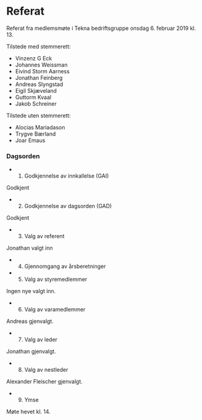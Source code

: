 # Referat

Referat fra medlemsmøte i Tekna bedriftsgruppe onsdag 6. februar 2019 kl. 13.

Tilstede med stemmerett:

* Vinzenz G Eck
* Johannes Weissman
* Eivind Storm Aarness
* Jonathan Feinberg
* Andreas Slyngstad
* Eigil Skjæveland
* Guttorm Kvaal
* Jakob Schreiner

Tilstede uten stemmerett:

* Alocias Mariadason
* Trygve Bærland
* Joar Emaus


### Dagsorden

* 1. Godkjennelse av innkallelse (GAI)

Godkjent

* 2. Godkjennelse av dagsorden (GAD)

Godkjent

* 3. Valg av referent

Jonathan valgt inn

* 4. Gjennomgang av årsberetninger
* 5. Valg av styremedlemmer

Ingen nye valgt inn.

* 6. Valg av varamedlemmer

Andreas gjenvalgt.

* 7. Valg av leder

Jonathan gjenvalgt.

* 8. Valg av nestleder

Alexander Fleischer gjenvalgt.

* 9. Ymse

Møte hevet kl. 14.
